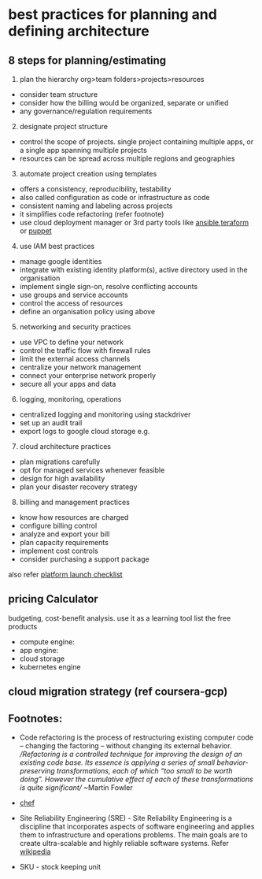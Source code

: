 # best practices for planning and defining architecture

## 8 steps for planning/estimating
1. plan the hierarchy
org>team folders>projects>resources
  - consider team structure
  - consider how the billing would be organized, separate or unified
  - any governance/regulation requirements

2. designate project structure
  - control the scope of projects. single project containing multiple apps, or a single app spanning multiple projects
  - resources can be spread across multiple regions and geographies

3. automate project creation using templates
  - offers a consistency, reproducibility, testability
  - also called configuration as code or infrastructure as code
  - consistent naming and labeling across projects
  - it simplifies code refactoring (refer footnote)
  - use cloud deployment manager or 3rd party tools like [ansible](https://www.ansible.com/),[teraform](https://www.terraform.io/) or [puppet](https://puppet.com/)

4. use IAM best practices
  - manage google identities
  - integrate with existing identity platform(s), active directory used in the organisation
  - implement single sign-on, resolve conflicting accounts
  - use groups and service accounts
  - control the access of resources
  - define an organisation policy using above

5. networking and security practices
  - use VPC to define your network
  - control the traffic flow with firewall rules
  - limit the external access channels
  - centralize your network management
  - connect your enterprise network properly
  - secure all your apps and data

6. logging, monitoring, operations
  - centralized logging and monitoring using stackdriver
  - set up an audit trail
  - export logs to google cloud storage e.g.

7. cloud architecture practices
  - plan migrations carefully
  - opt for managed services whenever feasible
  - design for high availability
  - plan your disaster recovery strategy

8. billing and management practices
- know how resources are charged
- configure billing control
- analyze and export your bill
- plan capacity requirements
- implement cost controls
- consider purchasing a support package

also refer [platform launch checklist](https://cloud.google.com/docs/platform-launch-checklist)

## pricing Calculator
budgeting, cost-benefit analysis. use it as a learning tool
list the free products
- compute engine:
- app engine:
- cloud storage
- kubernetes engine

## cloud migration strategy (ref coursera-gcp)

## Footnotes:
- Code refactoring is the process of restructuring existing computer code – changing the factoring – without changing its external behavior. */Refactoring is a controlled technique for improving the design of an existing code base. Its essence is applying a series of small behavior-preserving transformations, each of which “too small to be worth doing”. However the cumulative effect of each of these transformations is quite significant/* ~Martin Fowler

- [chef](https://www.chef.io/partners/google-cloud-platform/)

- Site Reliability Engineering (SRE) - Site Reliability Engineering is a discipline that incorporates aspects of software engineering and applies them to infrastructure and operations problems. The main goals are to create ultra-scalable and highly reliable software systems. Refer [wikipedia](https://en.wikipedia.org/wiki/Site_Reliability_Engineering)

- SKU - stock keeping unit
